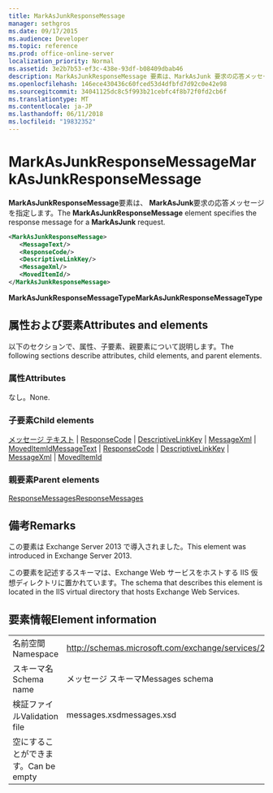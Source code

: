 ```yaml
---
title: MarkAsJunkResponseMessage
manager: sethgros
ms.date: 09/17/2015
ms.audience: Developer
ms.topic: reference
ms.prod: office-online-server
localization_priority: Normal
ms.assetid: 3e2b7b53-ef3c-438e-93df-b08409dbab46
description: MarkAsJunkResponseMessage 要素は、MarkAsJunk 要求の応答メッセージを指定します。
ms.openlocfilehash: 146ece430436c60fced53d4dfbfd7d92c0e42e98
ms.sourcegitcommit: 34041125dc8c5f993b21cebfc4f8b72f0fd2cb6f
ms.translationtype: MT
ms.contentlocale: ja-JP
ms.lasthandoff: 06/11/2018
ms.locfileid: "19832352"
---
```

# <a name="markasjunkresponsemessage"></a><span data-ttu-id="f2d9c-103">MarkAsJunkResponseMessage</span><span class="sxs-lookup"><span data-stu-id="f2d9c-103">MarkAsJunkResponseMessage</span></span>

<span data-ttu-id="f2d9c-104">**MarkAsJunkResponseMessage**要素は、 **MarkAsJunk**要求の応答メッセージを指定します。</span><span class="sxs-lookup"><span data-stu-id="f2d9c-104">The **MarkAsJunkResponseMessage** element specifies the response message for a **MarkAsJunk** request.</span></span> 
  
```XML
<MarkAsJunkResponseMessage>
   <MessageText/>
   <ResponseCode/>
   <DescriptiveLinkKey/>
   <MessageXml/>
   <MovedItemId/>
</MarkAsJunkResponseMessage>
```

 <span data-ttu-id="f2d9c-105">**MarkAsJunkResponseMessageType**</span><span class="sxs-lookup"><span data-stu-id="f2d9c-105">**MarkAsJunkResponseMessageType**</span></span>
## <a name="attributes-and-elements"></a><span data-ttu-id="f2d9c-106">属性および要素</span><span class="sxs-lookup"><span data-stu-id="f2d9c-106">Attributes and elements</span></span>

<span data-ttu-id="f2d9c-107">以下のセクションで、属性、子要素、親要素について説明します。</span><span class="sxs-lookup"><span data-stu-id="f2d9c-107">The following sections describe attributes, child elements, and parent elements.</span></span>
  
### <a name="attributes"></a><span data-ttu-id="f2d9c-108">属性</span><span class="sxs-lookup"><span data-stu-id="f2d9c-108">Attributes</span></span>

<span data-ttu-id="f2d9c-109">なし。</span><span class="sxs-lookup"><span data-stu-id="f2d9c-109">None.</span></span>
  
### <a name="child-elements"></a><span data-ttu-id="f2d9c-110">子要素</span><span class="sxs-lookup"><span data-stu-id="f2d9c-110">Child elements</span></span>

<span data-ttu-id="f2d9c-111">[メッセージ テキスト](messagetext.md) | [ResponseCode](responsecode.md) | [DescriptiveLinkKey](descriptivelinkkey.md) | [MessageXml](messagexml.md) | [MovedItemId](moveditemid.md)</span><span class="sxs-lookup"><span data-stu-id="f2d9c-111">[MessageText](messagetext.md) | [ResponseCode](responsecode.md) | [DescriptiveLinkKey](descriptivelinkkey.md) | [MessageXml](messagexml.md) | [MovedItemId](moveditemid.md)</span></span>
  
### <a name="parent-elements"></a><span data-ttu-id="f2d9c-112">親要素</span><span class="sxs-lookup"><span data-stu-id="f2d9c-112">Parent elements</span></span>

[<span data-ttu-id="f2d9c-113">ResponseMessages</span><span class="sxs-lookup"><span data-stu-id="f2d9c-113">ResponseMessages</span></span>](responsemessages.md)
  
## <a name="remarks"></a><span data-ttu-id="f2d9c-114">備考</span><span class="sxs-lookup"><span data-stu-id="f2d9c-114">Remarks</span></span>

<span data-ttu-id="f2d9c-115">この要素は Exchange Server 2013 で導入されました。</span><span class="sxs-lookup"><span data-stu-id="f2d9c-115">This element was introduced in Exchange Server 2013.</span></span>
  
<span data-ttu-id="f2d9c-116">この要素を記述するスキーマは、Exchange Web サービスをホストする IIS 仮想ディレクトリに置かれています。</span><span class="sxs-lookup"><span data-stu-id="f2d9c-116">The schema that describes this element is located in the IIS virtual directory that hosts Exchange Web Services.</span></span>
  
## <a name="element-information"></a><span data-ttu-id="f2d9c-117">要素情報</span><span class="sxs-lookup"><span data-stu-id="f2d9c-117">Element information</span></span>

|||
|:-----|:-----|
|<span data-ttu-id="f2d9c-118">名前空間</span><span class="sxs-lookup"><span data-stu-id="f2d9c-118">Namespace</span></span>  <br/> |http://schemas.microsoft.com/exchange/services/2006/messages  <br/> |
|<span data-ttu-id="f2d9c-119">スキーマ名</span><span class="sxs-lookup"><span data-stu-id="f2d9c-119">Schema name</span></span>  <br/> |<span data-ttu-id="f2d9c-120">メッセージ スキーマ</span><span class="sxs-lookup"><span data-stu-id="f2d9c-120">Messages schema</span></span>  <br/> |
|<span data-ttu-id="f2d9c-121">検証ファイル</span><span class="sxs-lookup"><span data-stu-id="f2d9c-121">Validation file</span></span>  <br/> |<span data-ttu-id="f2d9c-122">messages.xsd</span><span class="sxs-lookup"><span data-stu-id="f2d9c-122">messages.xsd</span></span>  <br/> |
|<span data-ttu-id="f2d9c-123">空にすることができます。</span><span class="sxs-lookup"><span data-stu-id="f2d9c-123">Can be empty</span></span>  <br/> ||
   

